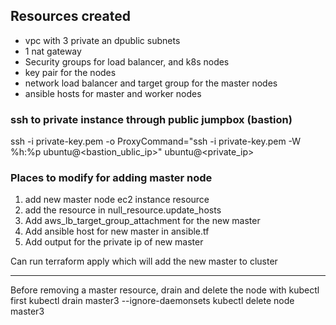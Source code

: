 ## Resources created 
- vpc with 3 private an dpublic subnets
- 1 nat gateway
- Security groups for load balancer, and k8s nodes
- key pair for the nodes
- network load balancer and target group for the master nodes
- ansible hosts for master and worker nodes

### ssh to private instance through public jumpbox (bastion)
ssh -i private-key.pem -o ProxyCommand="ssh -i private-key.pem -W %h:%p ubuntu@<bastion_ublic_ip>" ubuntu@<private_ip>


### Places to modify for adding master node
1. add new master node ec2 instance resource
2. add the resource in null_resource.update_hosts
3. Add aws_lb_target_group_attachment for the new master
4. Add ansible host for new master in ansible.tf
5. Add output for the private ip of new master

Can run terraform apply which will add the new master to cluster

-------

Before removing a master resource, drain and delete the node with kubectl first
kubectl drain master3 --ignore-daemonsets
kubectl delete node master3
